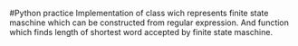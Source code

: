 #Python practice
Implementation of class wich represents finite state maschine which can be constructed from regular expression.
And function which finds length of shortest word accepted by finite state maschine.
